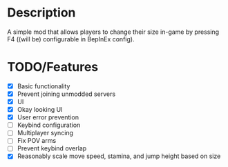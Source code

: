 # Description

A simple mod that allows players to change their size in-game by pressing F4 ((will be) configurable in BepInEx config).

# TODO/Features

- [x] Basic functionality
- [x] Prevent joining unmodded servers
- [x] UI
- [x] Okay looking UI
- [x] User error prevention
- [ ] Keybind configuration
- [ ] Multiplayer syncing
- [ ] Fix POV arms
- [ ] Prevent keybind overlap
- [x] Reasonably scale move speed, stamina, and jump height based on size
